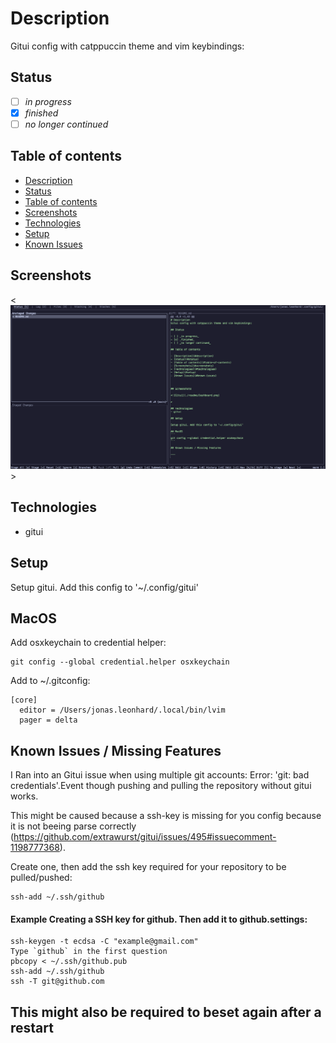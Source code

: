 # Description
Gitui config with catppuccin theme and vim keybindings:

## Status

- [ ] _in progress_
- [x] _finished_
- [ ] _no longer continued_

## Table of contents

- [Description](#description)
- [Status](#status)
- [Table of contents](#table-of-contents)
- [Screenshots](#screenshots)
- [Technologies](#technologies)
- [Setup](#setup)
- [Known Issues](#known-issues)



## Screenshots

<![Gitui](./assets/gitui.png)>

## Technologies
- gitui

## Setup

Setup gitui. Add this config to '~/.config/gitui'

## MacOS
Add osxkeychain to credential helper:
```
git config --global credential.helper osxkeychain
```

Add to ~/.gitconfig:

```.gitconfig
[core]
  editor = /Users/jonas.leonhard/.local/bin/lvim
  pager = delta
```

## Known Issues / Missing Features

I Ran into an Gitui issue when using multiple git accounts:
Error: 'git: bad credentials'.Event though pushing and pulling the repository without gitui works.

This might be caused because a ssh-key is missing for you config because it is not beeing parse correctly (https://github.com/extrawurst/gitui/issues/495#issuecomment-1198777368). 

Create one, then add the ssh key required for your repository to be pulled/pushed:
```
ssh-add ~/.ssh/github
```

#### Example Creating a SSH key for github. Then add it to github.settings:
```
ssh-keygen -t ecdsa -C "example@gmail.com"
Type `github` in the first question
pbcopy < ~/.ssh/github.pub
ssh-add ~/.ssh/github
ssh -T git@github.com
```

This might also be required to beset again after a restart
---

